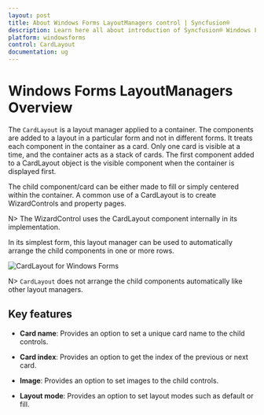 ```yaml
---
layout: post
title: About Windows Forms LayoutManagers control | Syncfusion®
description: Learn here all about introduction of Syncfusion® Windows Forms LayoutManagers control, its elements and more details.
platform: windowsforms
control: CardLayout
documentation: ug
---
```


# Windows Forms LayoutManagers Overview

The `CardLayout` is a layout manager applied to a container. The components are added to a layout in a particular form and not in different forms. It treats each component in the container as a card. Only one card is visible at a time, and the container acts as a stack of cards. The first component added to a CardLayout object is the visible component when the container is displayed first.

The child component/card can be either made to fill or simply centered within the container. A common use of a CardLayout is to create WizardControls and property pages.

N> The WizardControl uses the CardLayout component internally in its implementation.

In its simplest form, this layout manager can be used to automatically arrange the child components in one or more rows.

![CardLayout for Windows Forms](overview_images/overview_img1.jpeg)

N> `CardLayout` does not arrange the child components automatically like other layout managers.

## Key features

* **Card name**: Provides an option to set a unique card name to the child controls.

* **Card index**: Provides an option to get the index of the previous or next card.

* **Image**: Provides an option to set images to the child controls.

* **Layout mode**: Provides an option to set layout modes such as default or fill.



